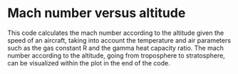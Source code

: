 # **Mach number versus altitude**

This code calculates the mach number according to the altitude given the speed of an aircraft, taking into account the temperature and air parameters such as the gas constant R and the gamma heat capacity ratio. The mach number according to the altitude, going from troposphere to stratosphere, can be visualized within the plot in the end of the code.
